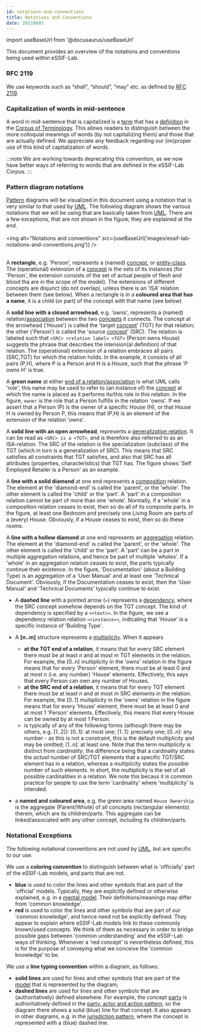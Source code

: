 ```yaml
---
id: notations-and-conventions
title: Notations and Conventions
date: 20210601
---
```


import useBaseUrl from '@docusaurus/useBaseUrl'

This document provides an overview of the notations and conventions being used within eSSIF-Lab.

### RFC 2119

We use keywords such as “shall”, “should”, “may” etc. as defined by [RFC 2119](https://www.ietf.org/rfc/rfc2119.txt).

### Capitalization of words in mid-sentence

A word in mid-sentence that is capitalized is a [term](@) that has a [definition](@) in the [Corpus of Terminology](corpus@). This allows readers to distinguish between the more colloquial meanings of words (by not capitalizing them) and those that are actually defined. We appreciate any feedback regarding our (im)proper use of this kind of capitalization of words.

:::note
We are working towards deprecating this convention, as we now have better ways of referring to words that are defined in the eSSIF-Lab Corpus.
:::

### Pattern diagram notations

[Pattern](@) diagrams will be visualized in this document using a notation that is very similar to that used by [UML](https://www.uml-diagrams.org/). The following diagram shows the various notations that we will be using that are basically taken from [UML](https://www.uml-diagrams.org/). There are a few exceptions, that are not shown in the figure; they are explained at the end.
<br/><br/>
<img
  alt="Notations and conventions"
  src={useBaseUrl('images/essif-lab-notations-and-conventions.png')}
/><br/><br/>

A **rectangle**, e.g. 'Person', represents a (named) [concept](@), or [entity-class](https://www.uml-diagrams.org/class.html). The (operational) extension of a [concept](@) is the sets of its instances (for 'Person', the extension consists of the set of actual people of flesh and blood tha are in the scope of the model). The extensions of different concepts are disjunct (do not overlap), unless there is an 'ISA' relation between them (see below). When a rectangle is in a **coloured area that has a name**, it is a child (or part) of the concept with that name (see below)

A **solid line with a closed arrowhead**, e.g. 'owns', represents a (named) relation/[association](https://www.uml-diagrams.org/association.html) between the two [concepts](@) it connects. The concept at the arrowhead ('House') is called the 'target [concept](@)' (TGT) for that relation; the other ('Person') is called the 'source [concept](@)' (SRC). The relation is labeled such that `<SRC> <relation label> <TGT>` (Person owns House) suggests the phrase that describes the intension(al definition) of that relation. The (operational) extension of a relation embraces all pairs (SRC,TGT) for which the relation holds. In the example, it consists of all pairs (P,H), where P is a Person and H is a House, such that the phrase 'P owns H' is true.

A **green name** at either [end of a relation/association](https://www.uml-diagrams.org/association.html#association-end) is what UML calls 'role'; this name may be used to refer to (an instance of) the [concept](@) at which the name is placed as it performs its/this role in this relation. In the figure, `owner` is the role that a Person fulfills in the relation 'owns'. If we assert that a Person (P) is the owner of a specific House (H), or that House H is owned by Person P, this means that (P,H) is an element of the extension of the relation 'owns'.

A **solid line with an open arrowhead**, represents a [generalization relation](https://www.uml-diagrams.org/generalization.html). It can be read as `<SRC> is a <TGT>`, and is therefore also referred to as an ISA-relation. The SRC of the relation is the specialization (subclass) of the TGT (which in turn is a generalization of SRC). This means that SRC satisfies all constraints that TGT satisfies, and also that SRC has all attributes (properties, characteristics) that TGT has. The figure shows 'Self Employed Retailer is a Person' as an example.

A **line with a solid diamond** at one end represents a [composition](https://www.uml-diagrams.org/composition.html) relation. The element at the 'diamond-end' is called the 'parent', or the 'whole'. The other element is called the 'child' or the 'part'. A 'part' in a composition relation cannot be part of more than one 'whole'. Normally, if a 'whole' in a composition relation ceases to exist, then so do all of its composite parts. In the figure, at least one Bedroom and precisely one Living Room are parts of a (every) House. Obviously, if a House ceases to exist, then so do these rooms.

A **line with a hollow diamond** at one end represents an [aggregation](https://www.uml-diagrams.org/aggregation.html) relation. The element at the 'diamond-end' is called the 'parent', or the 'whole'. The other element is called the 'child' or the 'part'. A 'part' can be a part in multiple aggregation relations, and hence be part of multiple 'wholes'. If a 'whole' in an aggregation relation ceases to exist, the parts typically continue their existence. In the figure, 'Documentation' (about a Building Type) is an aggregation of a 'User Manual' and at least one 'Technical Document'. Obviously, if the Documentation ceases to exist, then the 'User Manual' and 'Technical Documents' typically continue to exist.

- A **dashed line** with a pointed arrow (`>`) represents a [dependency](https://www.uml-diagrams.org/dependency.html), where  the SRC concept somehow depends on the TGT concept. The kind of dependency is specified by a `<<text>>`. In the figure, we see a dependency relation relation `<<instance>>`, indicating that 'House' is a specific instance of 'Building Type'.

- A **[n..m]** structure represents a [multiplicity](https://www.uml-diagrams.org/multiplicity.html). When it appears
  - **at the TGT end of a relation**, it means that for every SRC element there must be at least *n* and at most *m* TGT elements in the relation. For example, the [0..n] multiplicity in the 'owns' relation in the figure means that for every 'Person' element, there must be at least 0 and at most *n* (i.e. any number) 'House' elements. Effectively, this says that every Person can own any number of Houses.
  - **at the SRC end of a relation**, it means that for every TGT element there must be at least *n* and at most *m* SRC elements in the relation. For example, the [0..1] multiplicity in the 'owns' relation in the figure means that for every 'House' element, there must be at least 0 and at most 1 'Person' elements. Effectively, this means that every House can be owned by at most 1 Person.
  - is typically of any of the following forms (although there may be others, e.g. [1..2]):
    [0..1]: at most one;
    [1..1]: precisely one;
    [0..n]: any number - as this is not a constraint, this is the default multiplicity and may be omitted;
    [1..n]: at least one.
  Note that the term *multiplicity* is distinct from *cardinality*, the difference being that a cardinality states the *actual* number of SRC/TGT elements that a specific TGT/SRC element has in a relation, whereas a multiplicity states the *possible* number of such elements. In short, the multiplicity is the set of all possible cardinalities in a relation. We note this becaus it is common practice for people to use the term 'cardinality' where 'multiplicity' is intended.

- a **named and coloured area**, e.g. the green area named `House Ownership` is the aggregate (Parent/Whole) of all concepts (rectangular elements) therein, which are its children/parts. This aggregate can be linked/associated with any other concept, including its children/parts.
### Notational Exceptions

The following notational conventions are not used by [UML](https://www.uml-diagrams.org/), but are specific to our use.

We use a **coloring convention** to distinguish between what is 'officially' part of the eSSIF-Lab models, and parts that are not.
- **blue** is used to color the lines and other symbols that are part of the 'official' models. Typically, they are explicitly defined or otherwise explained, e.g. in a [mental model](pattern@). Their definitions/meanings may differ from 'common knowledge'.
- **red** is used to color the lines and other symbols that are part of our 'common knowledge', and hence need not be explicitly defined. They appear to explain where eSSIF-Lab models link to these commonly known/used concepts. We think of them as necessary in order to bridge possible gaps between 'common understanding' and the eSSIF-Lab ways of thinking. Whenever a 'red concept' is nevertheless defined, this is for the purpose of conveying what we conceive the 'common knowledge' to be.

We use a **line typing convention** within a diagram, as follows:
- **solid lines** are used for lines and other symbols that are part of the [model](pattern@) that is represented by the diagram;
- **dashed lines** are used for lines and other symbols that are (authoritatively) defined elsewhere.
For example, the concept [party](@) is authoritatively defined in the [party, actor and action pattern](pattern-party-actor-action@), so the diagram there shows a solid (blue) line for that concept. It also appears in other diagrams, e.g. in the [jurisdiction pattern](pattern-jurisdiction@), where the concept is represented with a (blue) dashed line.